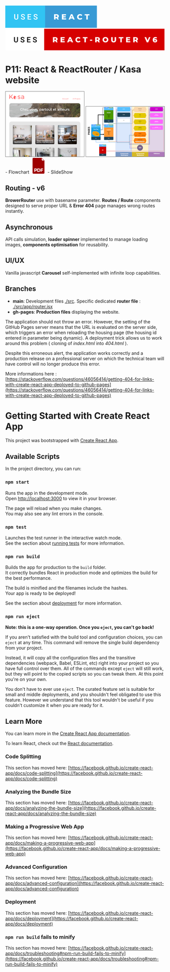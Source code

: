 [![forthebadge](./uses-react.svg)](https://fr.reactjs.org/)
[![forthebadge](./uses-react-router-v6.svg)](https://reactrouter.com/)

# P11: React & ReactRouter / Kasa website

[![Project site](./hp.png)](https://peanuts-83.github.io/P11_Kasa/)
[![Flowchart](./vignette_algo.png)](./algo.png) - Flowchart
[![Presentation slideShow](./pdf.png)](./Slide_P11.pdf) - SlideShow


## Routing - v6

**BrowerRouter** use with basename parameter. **Routes / Route** components designed to serve proper URL & **Error 404** page manages wrong routes instantly.

## Asynchronous

API calls simulation, **loader spinner** implemented to manage loading images, **components optimisation** for reusability.

## UI/UX

Vanilla javascript **Carousel** self-implemented with infinite loop capabilities.

## Branches

* **main**: Development files [./src](./src/).
Specific dedicated **router file** : [./src/app/router.jsx](./src/app/router.jsx)
* **gh-pages**: **Production files** displaying the website.


The application should not throw an error. However, the setting of the GitHub Pages server means that the URL is evaluated on the server side, which triggers an error when reloading the housing page (the housing id entered in parameter being dynamic). A deployment trick allows us to work around this problem ( cloning of *index.html* into *404.html* ).

Despite this erroneous alert, the application works correctly and a production release on a professional server on which the technical team will have control will no longer produce this error.

More informations here : [https://stackoverflow.com/questions/46056414/getting-404-for-links-with-create-react-app-deployed-to-github-pages](https://stackoverflow.com/questions/46056414/getting-404-for-links-with-create-react-app-deployed-to-github-pages)


# Getting Started with Create React App

This project was bootstrapped with [Create React App](https://github.com/facebook/create-react-app).

## Available Scripts

In the project directory, you can run:

### `npm start`

Runs the app in the development mode.\
Open [http://localhost:3000](http://localhost:3000) to view it in your browser.

The page will reload when you make changes.\
You may also see any lint errors in the console.

### `npm test`

Launches the test runner in the interactive watch mode.\
See the section about [running tests](https://facebook.github.io/create-react-app/docs/running-tests) for more information.

### `npm run build`

Builds the app for production to the `build` folder.\
It correctly bundles React in production mode and optimizes the build for the best performance.

The build is minified and the filenames include the hashes.\
Your app is ready to be deployed!

See the section about [deployment](https://facebook.github.io/create-react-app/docs/deployment) for more information.

### `npm run eject`

**Note: this is a one-way operation. Once you `eject`, you can't go back!**

If you aren't satisfied with the build tool and configuration choices, you can `eject` at any time. This command will remove the single build dependency from your project.

Instead, it will copy all the configuration files and the transitive dependencies (webpack, Babel, ESLint, etc) right into your project so you have full control over them. All of the commands except `eject` will still work, but they will point to the copied scripts so you can tweak them. At this point you're on your own.

You don't have to ever use `eject`. The curated feature set is suitable for small and middle deployments, and you shouldn't feel obligated to use this feature. However we understand that this tool wouldn't be useful if you couldn't customize it when you are ready for it.

## Learn More

You can learn more in the [Create React App documentation](https://facebook.github.io/create-react-app/docs/getting-started).

To learn React, check out the [React documentation](https://reactjs.org/).

### Code Splitting

This section has moved here: [https://facebook.github.io/create-react-app/docs/code-splitting](https://facebook.github.io/create-react-app/docs/code-splitting)

### Analyzing the Bundle Size

This section has moved here: [https://facebook.github.io/create-react-app/docs/analyzing-the-bundle-size](https://facebook.github.io/create-react-app/docs/analyzing-the-bundle-size)

### Making a Progressive Web App

This section has moved here: [https://facebook.github.io/create-react-app/docs/making-a-progressive-web-app](https://facebook.github.io/create-react-app/docs/making-a-progressive-web-app)

### Advanced Configuration

This section has moved here: [https://facebook.github.io/create-react-app/docs/advanced-configuration](https://facebook.github.io/create-react-app/docs/advanced-configuration)

### Deployment

This section has moved here: [https://facebook.github.io/create-react-app/docs/deployment](https://facebook.github.io/create-react-app/docs/deployment)

### `npm run build` fails to minify

This section has moved here: [https://facebook.github.io/create-react-app/docs/troubleshooting#npm-run-build-fails-to-minify](https://facebook.github.io/create-react-app/docs/troubleshooting#npm-run-build-fails-to-minify)
